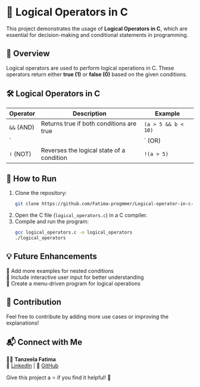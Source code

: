 

# 🔢 Logical Operators in C  

This project demonstrates the usage of **Logical Operators in C**, which are essential for decision-making and conditional statements in programming.  

## 🌟 Overview  
Logical operators are used to perform logical operations in C. These operators return either **true (1)** or **false (0)** based on the given conditions.  

## 🛠️ Logical Operators in C  
| Operator | Description | Example |  
|----------|------------|---------|  
| `&&` (AND) | Returns true if both conditions are true | `(a > 5 && b < 10)` |  
| `||` (OR) | Returns true if at least one condition is true | `(a > 5 || b < 10)` |  
| `!` (NOT) | Reverses the logical state of a condition | `!(a > 5)` |  

## 🚀 How to Run  
1. Clone the repository:  
   ```bash
   git clone https://github.com/Fatima-progmmer/Logical-operator-in-c-.git
   ```  
2. Open the C file (`logical_operators.c`) in a C compiler.  
3. Compile and run the program:  
   ```bash
   gcc logical_operators.c -o logical_operators
   ./logical_operators
   ```   

## 💡 Future Enhancements  
🔹 Add more examples for nested conditions  
🔹 Include interactive user input for better understanding  
🔹 Create a menu-driven program for logical operations  

## 📌 Contribution  
Feel free to contribute by adding more use cases or improving the explanations!  

## 📬 Connect with Me  
👩‍💻 **Tanzeela Fatima**  
🔗 [LinkedIn](https://www.linkedin.com/in/tanzeela-fatima-47861b2b7/) | 🐙 [GitHub](https://github.com/Fatima-progmmer)  

Give this project a ⭐ if you find it helpful! 🚀  
